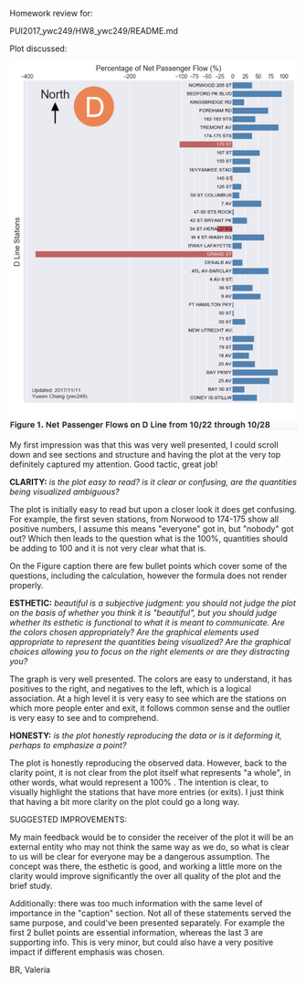 Homework review for:

PUI2017_ywc249/HW8_ywc249/README.md

Plot discussed:

![Alt text](ywc_249_plot.png)

My first impression was that this was very well presented, I could scroll down and see sections and structure and having the plot at the very top definitely captured my attention. Good tactic, great job! 


__CLARITY:__ _is the plot easy to read? is it clear or confusing, are the quantities being visualized ambiguous?_

The plot is initially easy to read but upon a closer look it does get confusing. For example, the first seven stations, from Norwood to 174-175 show all positive numbers, I assume this means "everyone" got in, but "nobody" got out?  Which then leads to the question what is the 100%, quantities should be adding to 100 and it is not very clear what that is. 

On the Figure caption there are few bullet points which cover some of the questions, including the calculation, however the formula does not render properly. 


__ESTHETIC:__ _beautiful is a subjective judgment: you should not judge the plot on the basis of whether you think it is "beautiful", but you should judge whether its esthetic is functional to what it is meant to communicate. Are the colors chosen appropriately? Are the graphical elements used appropriate to represent the quantities being visualized? Are the graphical choices allowing you to focus on the right elements or are they distracting you?_

The graph is very well presented. The colors are easy to understand, it has positives to the right, and negatives to the left, which is a logical association. At a high level it is very easy to see which are the stations on which more people enter and exit, it follows common sense and the outlier is very easy to see and to comprehend. 


__HONESTY:__ _is the plot honestly reproducing the data or is it deforming it, perhaps to emphasize a point?_

The plot is honestly reproducing the observed data. However, back to the clarity point, it is not clear from the plot itself what represents "a whole", in other words, what would represent a 100% .  The intention is clear, to visually highlight the stations that have more entries (or exits). I just think that having a bit more clarity on the plot could go a long way. 


SUGGESTED IMPROVEMENTS:


My main feedback would be to consider the receiver of the plot it will be an external entity who may not think the same way as we do, so what is clear to us will be clear for everyone may be a dangerous assumption.  The concept was there, the esthetic is good, and working a little more on the clarity would improve significantly the over all quality of the plot and the brief study. 

Additionally: there was too much information with the same level of importance in the "caption" section. Not all of these statements served the same purpose, and could've been presented separately.  For example the first 2 bullet points are essential information, whereas the last 3 are supporting info.  This is very minor, but could also have a very positive impact if different emphasis was chosen.

BR,
Valeria

